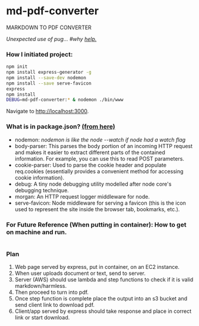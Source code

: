 # md-pdf-converter
MARKDOWN TO PDF CONVERTER

_Unexpected use of pug... #why [help.](https://codeburst.io/what-is-pug-js-jade-and-how-can-we-use-it-within-a-node-js-web-application-69a092d388eb)_

### How I initiated project:
```bash
npm init
npm install express-generator -g
npm install --save-dev nodemon
npm install --save serve-favicon
express
npm install
DEBUG=md-pdf-converter:* & nodemon ./bin/www
```

Navigate to [http://localhost:3000](http://localhost:3000).

### What is in package.json? [(from here)](https://developer.mozilla.org/en-US/docs/Learn/Server-side/Express_Nodejs/skeleton_website)
- nodemon: _nodemon is like the node --watch if node had a watch flag_
- body-parser: This parses the body portion of an incoming HTTP request and makes it easier to extract different parts of the contained information. For example, you can use this to read POST parameters.
- cookie-parser: Used to parse the cookie header and populate req.cookies (essentially provides a convenient method for accessing cookie information).
- debug: A tiny node debugging utility modelled after node core's debugging technique.
- morgan: An HTTP request logger middleware for node.
- serve-favicon: Node middleware for serving a favicon (this is the icon used to represent the site inside the browser tab, bookmarks, etc.).


### For Future Reference (When putting in container): How to get on machine and run.
```bash

```

### Plan
1. Web page served by express, put in container, on an EC2 instance.
2. When user uploads document or text, send to server.
3. Server (AWS) should use lambda and step functions to check if it is valid markdown/harmless.
4. Then proceed to turn into pdf.
5. Once step function is complete place the output into an s3 bucket and send client link to download pdf.
6. Client/app served by express should take response and place in correct link or start download.